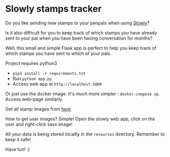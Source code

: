 # Slowly stamps tracker

Do you like sending new stamps to your penpals when using [Slowly](https://slowly.app/en/)?

Is it also difficult for you to keep track of which stamps you have already sent to your pal when you have been having conversation for months?

Well, this small and simple Flask app is perfect to help you keep track of which stamps you have sent to which of your pals.

Project requires python3

* `pip3 install -r requirements.txt`
* Run `python app.py`
* Access web app at `http://localhost:5000`

Or just use the docker image. It's much more simpler : `docker-compose up`. Access web-page similarly.

Get all stamp images from [here](https://slowly.fandom.com/wiki/List_of_stamps_on_Slowly)

How to get user images? Simple! Open the slowly web app, click on the user and right-click save image!

All your data is being stored locallly in the `resources` directory. Remember to keep it safe!

Have fun! :)
